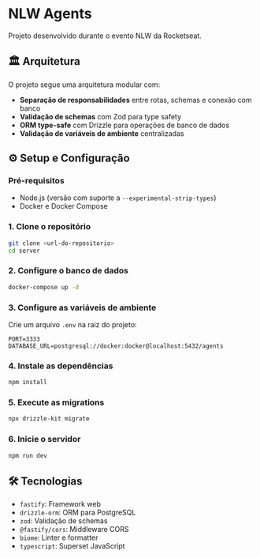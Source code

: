 # NLW Agents

Projeto desenvolvido durante o evento NLW da Rocketseat.

## 🏛️ Arquitetura

O projeto segue uma arquitetura modular com:

- **Separação de responsabilidades** entre rotas, schemas e conexão com banco
- **Validação de schemas** com Zod para type safety
- **ORM type-safe** com Drizzle para operações de banco de dados
- **Validação de variáveis de ambiente** centralizadas

## ⚙️ Setup e Configuração

### Pré-requisitos

- Node.js (versão com suporte a `--experimental-strip-types`)
- Docker e Docker Compose

### 1. Clone o repositório

```bash
git clone <url-do-repositorio>
cd server
```

### 2. Configure o banco de dados

```bash
docker-compose up -d
```

### 3. Configure as variáveis de ambiente

Crie um arquivo `.env` na raiz do projeto:

```env
PORT=3333
DATABASE_URL=postgresql://docker:docker@localhost:5432/agents
```

### 4. Instale as dependências

```bash
npm install
```

### 5. Execute as migrations

```bash
npx drizzle-kit migrate
```

### 6. Inicie o servidor

```bash
npm run dev
```

## 🛠️ Tecnologias

- `fastify`: Framework web
- `drizzle-orm`: ORM para PostgreSQL
- `zod`: Validação de schemas
- `@fastify/cors`: Middleware CORS
- `biome`: Linter e formatter
- `typescript`: Superset JavaScript
